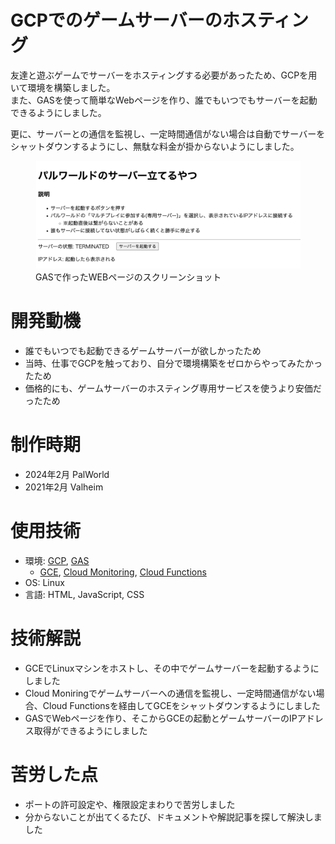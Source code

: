 # GCPでのゲームサーバーのホスティング
友達と遊ぶゲームでサーバーをホスティングする必要があったため、GCPを用いて環境を構築しました。  
また、GASを使って簡単なWebページを作り、誰でもいつでもサーバーを起動できるようにしました。

更に、サーバーとの通信を監視し、一定時間通信がない場合は自動でサーバーをシャットダウンするようにし、無駄な料金が掛からないようにしました。

<figure class="figure">
  <img class="figure-img img-fluid" src="./assets/dist/img/game_server_on_gcp/screenshot.png">
  <figcaption class="figure-caption text-center">GASで作ったWEBページのスクリーンショット</figcaption>
</figure>

# 開発動機
- 誰でもいつでも起動できるゲームサーバーが欲しかったため
- 当時、仕事でGCPを触っており、自分で環境構築をゼロからやってみたかったため
- 価格的にも、ゲームサーバーのホスティング専用サービスを使うより安価だったため

# 制作時期
- 2024年2月 PalWorld
- 2021年2月 Valheim

# 使用技術
- 環境: [GCP](https://cloud.google.com), [GAS](https://developers.google.com/apps-script?hl=ja)
  - [GCE](https://cloud.google.com/products/compute?hl=ja), [Cloud Monitoring](https://cloud.google.com/monitoring?hl=ja), [Cloud Functions](https://cloud.google.com/functions)
- OS: Linux
- 言語: HTML, JavaScript, CSS

# 技術解説
- GCEでLinuxマシンをホストし、その中でゲームサーバーを起動するようにしました
- Cloud Moniringでゲームサーバーへの通信を監視し、一定時間通信がない場合、Cloud Functionsを経由してGCEをシャットダウンするようにしました
- GASでWebページを作り、そこからGCEの起動とゲームサーバーのIPアドレス取得ができるようにしました

# 苦労した点
- ポートの許可設定や、権限設定まわりで苦労しました
- 分からないことが出てくるたび、ドキュメントや解説記事を探して解決しました
